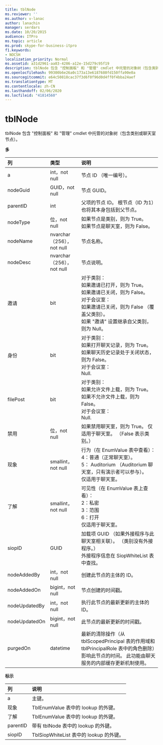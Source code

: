 ```yaml
---
title: tblNode
ms.reviewer: ''
ms.author: v-lanac
author: lanachin
manager: serdars
ms.date: 10/20/2015
audience: ITPro
ms.topic: article
ms.prod: skype-for-business-itpro
f1.keywords:
- NOCSH
localization_priority: Normal
ms.assetid: a31d2961-aa83-4286-a12e-15d279c95f19
description: tblNode 包含 "控制面板" 和 "管理" cmdlet 中托管的对象树（包含类别或聊天室节点）。
ms.openlocfilehash: 99300b6e26a0c173a13e6187680fd150ffa90e0a
ms.sourcegitcommit: e64c50818cac37f3d6f0f96d0d4ff0f4bba24aef
ms.translationtype: MT
ms.contentlocale: zh-CN
ms.lasthandoff: 02/06/2020
ms.locfileid: "41814560"
---
```

# <a name="tblnode"></a>tblNode
 
tblNode 包含 "控制面板" 和 "管理" cmdlet 中托管的对象树（包含类别或聊天室节点）。
  
**多**

|**列**|**类型**|**说明**|
|:-----|:-----|:-----|
|a  <br/> |int，not null  <br/> |节点 ID （唯一编号）。  <br/> |
|nodeGuid  <br/> |GUID，not null  <br/> |节点 GUID。  <br/> |
|parentID  <br/> |int  <br/> |父项的节点 ID。 根节点（ID 为1）也将其本身包括到父节点。  <br/> |
|nodeType  <br/> |位，not null  <br/> |如果节点是类别，则为 True。  <br/> 如果节点是聊天室，则为 False。  <br/> |
|nodeName  <br/> |nvarchar （256），not null  <br/> |节点名称。  <br/> |
|nodeDesc  <br/> |nvarchar （256），not null  <br/> |节点说明。  <br/> |
|邀请  <br/> |bit  <br/> | 对于类别： <br/>  如果邀请已打开，则为 True。 <br/>  如果邀请已关闭，则为 False。 <br/>  对于会议室： <br/>  如果邀请已关闭，则为 False （覆盖父类别）。 <br/>  如果 "邀请" 设置继承自父类别，则为 Null。 <br/> |
|身份  <br/> |bit  <br/> | 对于类别： <br/>  如果打开聊天记录，则为 True。 <br/>  如果聊天历史记录处于关闭状态，则为 False。 <br/>  对于会议室： <br/>  Null. <br/> |
|filePost  <br/> |bit  <br/> | 对于类别： <br/>  如果允许文件上载，则为 True。 <br/>  如果不允许文件上载，则为 False。 <br/>  对于会议室： <br/>  Null. <br/> |
|禁用  <br/> |位，not null  <br/> |如果禁用聊天室，则为 True。 仅适用于聊天室。 （False 表示类别。）  <br/> |
|现象  <br/> |smallint，not null  <br/> | 行为（在 EnumValue 表中查看）： <br/>  4：普通（正常聊天室）。 <br/>  5： Auditorium （Auditorium 聊天室，只有演示者可以参与）。 <br/>  仅适用于聊天室。 <br/> |
|了解  <br/> |smallint，not null  <br/> | 可见性（在 EnumValue 表上查看）： <br/>  2：私密 <br/>  3：范围 <br/>  6：打开 <br/>  仅适用于聊天室。 <br/> |
|siopID  <br/> |GUID  <br/> |加载项 GUID （如果外接程序与此聊天室相关联）。 （类别没有外接程序。）  <br/> 外接程序信息在 SiopWhiteList 表中查找。  <br/> |
|nodeAddedBy  <br/> |int，not null  <br/> |创建此节点的主体的 ID。  <br/> |
|nodeAddedOn  <br/> |bigint，not null  <br/> |节点创建的时间戳。  <br/> |
|nodeUpdatedBy  <br/> |int，not null  <br/> |执行此节点的最新更新的主体的 ID。  <br/> |
|nodeUpdatedOn  <br/> |bigint，not null  <br/> |此节点的最新更新的时间戳。  <br/> |
|purgedOn  <br/> |datetime  <br/> |最新的清除操作（从 tblScopedPrincipal 表的作用域和 tblPrincipalRole 表中的角色删除）影响此节点的时间。 此功能由聊天服务的内部缓存更新机制使用。  <br/> |
   
**标示**

|**列**|**说明**|
|:-----|:-----|
|a  <br/> |主键。  <br/> |
|现象  <br/> |TblEnumValue 表中的 lookup 的外键。  <br/> |
|了解  <br/> |TblEnumValue 表中的 lookup 的外键。  <br/> |
|parentID  <br/> |带有 tblNode 表中的 lookup 的外键。  <br/> |
|siopID  <br/> |TblSiopWhiteList 表中的 lookup 的外键。  <br/> |
   

